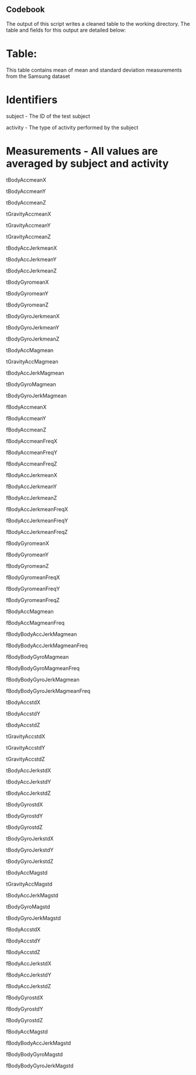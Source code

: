 ## Codebook
The output of this script writes a cleaned table to the working directory. The table and fields for this output are detailed below:

# Table: 
This table contains mean of mean and standard deviation measurements from the Samsung dataset

# Identifiers
subject - The ID of the test subject

activity - The type of activity performed by the subject

# Measurements - All values are averaged by subject and activity
tBodyAccmeanX

tBodyAccmeanY

tBodyAccmeanZ

tGravityAccmeanX

tGravityAccmeanY

tGravityAccmeanZ

tBodyAccJerkmeanX

tBodyAccJerkmeanY

tBodyAccJerkmeanZ

tBodyGyromeanX

tBodyGyromeanY

tBodyGyromeanZ

tBodyGyroJerkmeanX

tBodyGyroJerkmeanY

tBodyGyroJerkmeanZ

tBodyAccMagmean

tGravityAccMagmean

tBodyAccJerkMagmean

tBodyGyroMagmean

tBodyGyroJerkMagmean

fBodyAccmeanX

fBodyAccmeanY

fBodyAccmeanZ

fBodyAccmeanFreqX

fBodyAccmeanFreqY

fBodyAccmeanFreqZ

fBodyAccJerkmeanX

fBodyAccJerkmeanY

fBodyAccJerkmeanZ

fBodyAccJerkmeanFreqX

fBodyAccJerkmeanFreqY

fBodyAccJerkmeanFreqZ

fBodyGyromeanX

fBodyGyromeanY

fBodyGyromeanZ

fBodyGyromeanFreqX

fBodyGyromeanFreqY

fBodyGyromeanFreqZ

fBodyAccMagmean

fBodyAccMagmeanFreq

fBodyBodyAccJerkMagmean

fBodyBodyAccJerkMagmeanFreq

fBodyBodyGyroMagmean

fBodyBodyGyroMagmeanFreq

fBodyBodyGyroJerkMagmean

fBodyBodyGyroJerkMagmeanFreq

tBodyAccstdX

tBodyAccstdY

tBodyAccstdZ

tGravityAccstdX

tGravityAccstdY

tGravityAccstdZ

tBodyAccJerkstdX

tBodyAccJerkstdY

tBodyAccJerkstdZ

tBodyGyrostdX

tBodyGyrostdY

tBodyGyrostdZ

tBodyGyroJerkstdX

tBodyGyroJerkstdY

tBodyGyroJerkstdZ

tBodyAccMagstd

tGravityAccMagstd

tBodyAccJerkMagstd

tBodyGyroMagstd

tBodyGyroJerkMagstd

fBodyAccstdX

fBodyAccstdY

fBodyAccstdZ

fBodyAccJerkstdX

fBodyAccJerkstdY

fBodyAccJerkstdZ

fBodyGyrostdX

fBodyGyrostdY

fBodyGyrostdZ

fBodyAccMagstd

fBodyBodyAccJerkMagstd

fBodyBodyGyroMagstd

fBodyBodyGyroJerkMagstd
